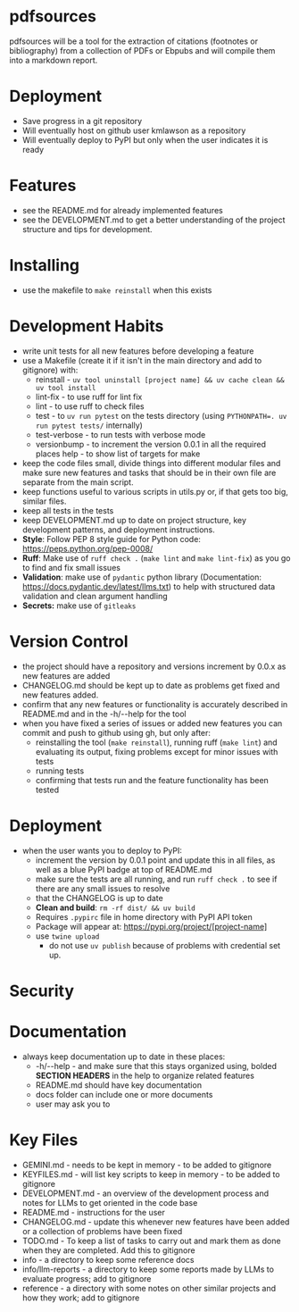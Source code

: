 # pdfsources

pdfsources will be a tool for the extraction of citations (footnotes or bibliography) from a collection of PDFs or Ebpubs and will compile them into a markdown report.

# Deployment

- Save progress in a git repository
- Will eventually host on github user kmlawson as a repository
- Will eventually deploy to PyPI but only when the user indicates it is ready


# Features

- see the README.md for already implemented features
- see the DEVELOPMENT.md to get a better understanding of the project structure and tips for development.

# Installing 

- use the makefile to `make reinstall` when this exists
# Development Habits

- write unit tests for all new features before developing a feature
- use a Makefile (create it if it isn't in the main directory and add to gitignore) with:
	- reinstall - `uv tool uninstall [project name] && uv cache clean && uv tool install`
	- lint-fix - to use ruff for lint fix
    - lint - to use ruff to check files
	- test - to `uv run pytest` on the tests directory (using `PYTHONPATH=. uv run pytest tests/` internally)
    - test-verbose - to run tests with verbose mode
    - versionbump - to increment the version 0.0.1 in all the required places
     help - to show list of targets for make
- keep the code files small, divide things into different modular files and make sure new features and tasks that should be in their own file are separate from the main script.
- keep functions useful to various scripts in utils.py or, if that gets too big, similar files.
- keep all tests in the tests 
- keep DEVELOPMENT.md up to date on project structure, key development patterns, and deployment instructions. 
- **Style**: Follow PEP 8 style guide for Python code: https://peps.python.org/pep-0008/
- **Ruff**: Make use of `ruff check .`  (`make lint` and `make lint-fix`) as you go to find and fix small issues
- **Validation**: make use of `pydantic` python library (Documentation: https://docs.pydantic.dev/latest/llms.txt) to help with structured data validation and clean argument handling
- **Secrets:** make use of `gitleaks` 

# Version Control

- the project should have a repository and versions increment by 0.0.x as new features are added 
- CHANGELOG.md should be kept up to date as problems get fixed and new features added.
- confirm that any new features or functionality is accurately described in README.md and in the -h/--help for the tool
- when you have fixed a series of issues or added new features you can commit and push to github using gh, but only after:
	- reinstalling the tool (`make reinstall`), running ruff (`make lint`) and evaluating its output, fixing problems except for minor issues with tests
	- running tests
	- confirming that tests run and the feature functionality has been tested

# Deployment

- when the user wants you to deploy to PyPI:
	- increment the version by 0.0.1 point and update this in all files, as well as a blue PyPI badge at top of README.md
	- make sure the tests are all running, and run `ruff check .` to see if there are any small issues to resolve
	- that the CHANGELOG is up to date
	- **Clean and build**: `rm -rf dist/ && uv build`
	- Requires `.pypirc` file in home directory with PyPI API token
	- Package will appear at: https://pypi.org/project/[project-name]
	- use `twine upload`
		- do not use `uv publish` because of problems with credential set up.

# Security

# Documentation

- always keep documentation up to date in these places:
	- -h/--help - and make sure that this stays organized using, bolded **SECTION HEADERS** in the help to organize related features
	- README.md should have key documentation
	- docs folder can include one or more documents
	- user may ask you to 


# Key Files

- GEMINI.md - needs to be kept in memory - to be added to gitignore
- KEYFILES.md - will list key scripts to keep in memory - to be added to gitignore
- DEVELOPMENT.md - an overview of the development process and notes for LLMs to get oriented in the code base
- README.md - instructions for the user
- CHANGELOG.md - update this whenever new features have been added or a collection of problems have been fixed
- TODO.md - To keep a list of tasks to carry out and mark them as done when they are completed. Add this to gitignore
- info - a directory to keep some reference docs 
- info/llm-reports - a directory to keep some reports made by LLMs to evaluate progress; add to gitignore
- reference - a directory with some notes on other similar projects and how they work; add to gitignore

